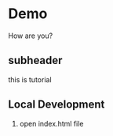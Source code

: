 # Demo


How are you?

## subheader

this is tutorial

## Local Development

1. open index.html file